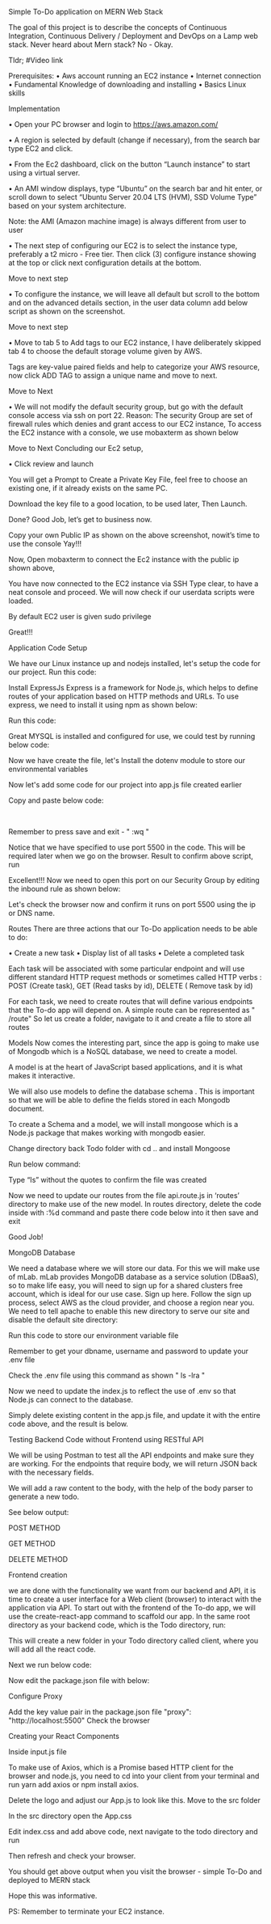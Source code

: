 Simple To-Do application on MERN Web Stack
 

The goal of this project is to describe the concepts of Continuous Integration, Continuous
Delivery / Deployment and DevOps on a Lamp web stack.
 Never heard about Mern stack? No - Okay.
 


 

Tldr;
#Video link

Prerequisites:
•	Aws account running an EC2 instance
•	Internet connection
•	Fundamental Knowledge of downloading and installing
•	Basics Linux skills

Implementation

•	Open your PC browser and login to https://aws.amazon.com/

•	A region is selected by default (change if necessary), from the search bar type EC2 and click.

 
 
•	From the Ec2 dashboard, click on the button “Launch instance” to start using a virtual server.


 

•	An AMI window displays, type “Ubuntu” on the search bar and hit enter, or scroll down to select “Ubuntu Server 20.04 LTS (HVM), SSD Volume Type” based on your system architecture.
                 
  Note: the AMI (Amazon machine image) is always different from user to user

 
 
 
•	The next step of configuring our EC2 is to select the instance type, preferably a t2 micro - Free tier. Then click (3) configure instance showing at the top or click next configuration details at the bottom.
 
  
Move to next step
 
 
•	To configure the instance, we will leave all default but scroll to the bottom and on the advanced details section, in the user data column add below script as shown on the screenshot.
  
 
 






Move to next step
  
 
 
 
•	Move to tab 5 to Add tags to our EC2 instance, I have deliberately skipped tab 4 to choose the default storage volume given by AWS.
 
Tags are key-value paired fields and help to categorize your AWS resource, now click ADD TAG to assign a unique name and move to next.
 
 
 Move to Next
 
•	We will not modify the default security group, but go with the default console access via ssh on port 22.
 Reason:  The security Group are set of firewall rules which denies and grant access to our EC2 instance, 
To access the EC2 instance with a console, we use mobaxterm as shown below
 
 
  Move to Next
Concluding our Ec2 setup,

 
 
•	Click review and launch
 
  
You will get a Prompt to Create a Private Key File, feel free to choose an existing one, if it already exists on the same PC.
 
Download the key file to a good location, to be used later, Then Launch.
 
  
Done? Good Job, let’s get to business now.
 
 
Copy your own Public IP as shown on the above screenshot, nowit’s time to use the console 
Yay!!!

Now, Open mobaxterm to connect the Ec2 instance with the public ip shown above, 

 

 
You have now connected to the EC2 instance via SSH
Type clear, to have a neat console and proceed.
We will now check if our userdata scripts were loaded.


 



 By default EC2 user is given sudo privilege



Great!!!



Application Code Setup

We have our Linux instance up and nodejs installed, let's setup the code for our project.
Run this code:



 
Install ExpressJs
Express is a framework for Node.js,  which helps to define routes of your application based on HTTP methods and URLs.
To use express, we need to install it using npm as shown below:

Run this code:



 
Great MYSQL is installed and configured for use, we could test by running below code:



 

Now we have create the file, let's Install the dotenv module to store our environmental variables


 
Now let's add some code for our project into app.js file created earlier
 
 

Copy and paste below code:

 





















Remember to press save and exit -  "  :wq " 
 

Notice that we have specified to use port 5500 in the code. This will be required later when we go on the browser. 
Result to confirm above script, run


 

Excellent!!!
Now we need to open this port on our Security Group by editing the inbound rule as shown below:
 

Let's check the browser now and confirm it runs on port 5500 using the ip or DNS name.
 


Routes
There are three actions that our To-Do application needs to be able to do:

•	Create a new task
•	Display list of all tasks
•	Delete a completed task

Each task will be associated with some particular endpoint and will use different standard HTTP request methods or sometimes called HTTP verbs :
 POST (Create task),
 GET (Read tasks by id),
 DELETE ( Remove task by id)

For each task, we need to create routes that will define various endpoints that the To-do app will depend on.  A simple route can be represented as  " /route" 
So let us create a folder, navigate to it and create a file  to store all routes




 



 



Models
Now comes the interesting part, since the app is going to make use of Mongodb which is a NoSQL database, we need to create a model.

A model is at the heart of JavaScript based applications, and it is what makes it interactive.

We will also use models to define the database schema . This is important so that we will be able to define the fields stored in each Mongodb document.

To create a Schema and a model, we will install mongoose which is a Node.js package that makes working with mongodb easier.

Change directory back Todo folder with cd .. and install Mongoose







Run below command:
 


Type “Is” without the quotes to confirm the file was created

 
 
















Now we need to update our routes from the file  api.route.js in ‘routes’ directory to make use of the new model.
In routes directory, delete the code inside with :%d command and paste there code below into it then save and exit

 






















 

Good Job!

MongoDB Database

We need a database where we will store our data. For this we will make use of mLab. mLab provides MongoDB database as a service solution (DBaaS), so to make life easy, you will need to sign up for a shared clusters free account, which is ideal for our use case. Sign up here. Follow the sign up process, select AWS as the cloud provider, and choose a region near you.
We need to tell apache to enable this new directory to serve our site and disable the default site directory:
 
 
Run this code to store our environment variable file

 



Remember to get your dbname, username and password to update your .env file

 
Check the .env file using  this command as shown "  ls -lra "
 
Now we need to update the index.js to reflect the use of .env so that Node.js can connect to the database.






 Simply delete existing content in the  app.js file, and update it with the entire code above, and the result is below.
 


Testing Backend Code without Frontend using RESTful API

We will be using Postman to test all the API endpoints and make sure they are working. For the endpoints that require body, we will return JSON back with the necessary fields. 
 
We will add a raw content to the body, with the help of the body parser to generate a new todo.

See below output:

POST METHOD
 

GET METHOD
 




DELETE METHOD
 


Frontend creation

we are done with the functionality we want from our backend and API, it is time to create a user interface for a Web client (browser) to interact with the application via API. To start out with the frontend of the To-do app, we will use the create-react-app command to scaffold our app.
In the same root directory as your backend code, which is the Todo directory, run:



This will create a new folder in your Todo directory called client, where you will add all the react code.
 


Next we run below code:


Now edit the package.json file with below:








Configure Proxy




Add the key value pair in the package.json file "proxy": "http://localhost:5500"
Check the browser 
 






Creating your React Components





Inside input.js file















To make use of Axios, which is a Promise based HTTP client for the browser and node.js, you need to cd into your client from your terminal and run yarn add axios or npm install axios.













































Delete the logo and adjust our App.js to look like this.
Move to the src folder












In the src directory open the App.css 












































Edit index.css and add above code, next navigate to the todo directory and run



Then refresh and check your browser.

You should get above output  when you visit the browser - simple To-Do and deployed to MERN stack

Hope this was informative.

PS: Remember to terminate your EC2 instance.
 
